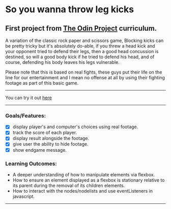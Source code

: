 # So you wanna throw leg kicks
## First project from [The Odin Project](https://www.theodinproject.com/paths/foundations/courses/foundations/lessons/revisiting-rock-paper-scissors) curriculum. 
A variation of the classic rock paper and scissors game, Blocking kicks can be pretty tricky but it's absolutely do-able, if you threw a head kick and your opponent tried to defend their legs, then a good head concussion is destined, so will a good body kick if he tried to defend his head, and of course, defending his body leaves his legs vulnerable.  

Please note that this is based on real fights, these guys put their life on the line for our entertainment and I mean no offense at all by using their fighting footage as part of this basic game.

---
You can try it out [here](https://kareemgamal1.github.io/So-you-wanna-throw-leg-kicks/)
___

### Goals/Features: 
- [x] display player's and computer's choices using real footage.
- [x] track the score of each player.
- [x] display result alongside the footage.
- [x] give user the ability to hide footage.
- [x] show endgame message.

### Learning Outcomes: 
- A deeper understanding of how to manipulate elements via flexbox.
- How to ensure an element displayed as a flexbox is stationary relative to its parent during the removal of its children elements.
- How to interact with the nodes/nodelists and use eventListeners in javascript.
___
